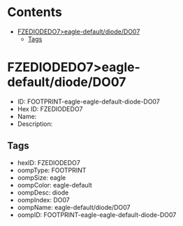 



Contents
========

* [FZEDIODEDO7>eagle-default/diode/DO07](#fzediodedo7eagle-defaultdiodedo07)
	* [Tags](#tags)

# FZEDIODEDO7>eagle-default/diode/DO07

- ID: FOOTPRINT-eagle-eagle-default-diode-DO07
- Hex ID: FZEDIODEDO7
- Name: 
- Description: 

## Tags

- hexID: FZEDIODEDO7
- oompType: FOOTPRINT
- oompSize: eagle
- oompColor: eagle-default
- oompDesc: diode
- oompIndex: DO07
- oompName: eagle-default/diode/DO07
- oompID: FOOTPRINT-eagle-eagle-default-diode-DO07
